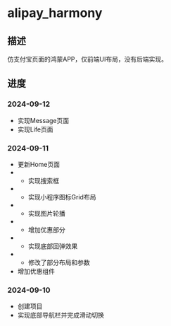 # alipay_harmony

## 描述

仿支付宝页面的鸿蒙APP，仅前端UI布局，没有后端实现。


## 进度

### 2024-09-12
* 实现Message页面
* 实现Life页面

### 2024-09-11
* 更新Home页面
* * 实现搜索框
* * 实现小程序图标Grid布局
* * 实现图片轮播
* * 增加优惠部分
* * 实现底部回弹效果
* * 修改了部分布局和参数
* 增加优惠组件


### 2024-09-10
* 创建项目
* 实现底部导航栏并完成滑动切换
